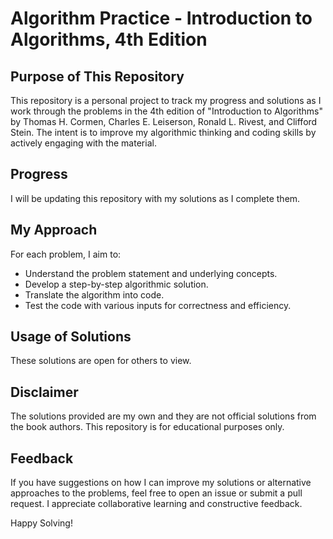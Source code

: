 # Algorithm Practice - Introduction to Algorithms, 4th Edition

## Purpose of This Repository
This repository is a personal project to track my progress and solutions as I work through the problems in the 4th edition of "Introduction to Algorithms" by Thomas H. Cormen, Charles E. Leiserson, Ronald L. Rivest, and Clifford Stein. The intent is to improve my algorithmic thinking and coding skills by actively engaging with the material.

## Progress
I will be updating this repository with my solutions as I complete them.

## My Approach
For each problem, I aim to:
- Understand the problem statement and underlying concepts.
- Develop a step-by-step algorithmic solution.
- Translate the algorithm into code.
- Test the code with various inputs for correctness and efficiency.

## Usage of Solutions
These solutions are open for others to view.

## Disclaimer
The solutions provided are my own and they are not official solutions from the book authors. This repository is for educational purposes only.

## Feedback
If you have suggestions on how I can improve my solutions or alternative approaches to the problems, feel free to open an issue or submit a pull request. I appreciate collaborative learning and constructive feedback.

Happy Solving!